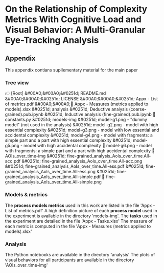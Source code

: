 # On the Relationship of Complexity Metrics With Cognitive Load and Visual Behavior: A Multi-Granular Eye-Tracking Analysis
## Appendix

This appendix contians supllementary material for the main paper

### Tree view
&#02503; [Root]
&#00A0;&#00A0;&#0251d; README.md
&#00A0;&#00A0;&#0251d; LICENSE
&#00A0;&#00A0;&#0251d; Appx - List of metrics.pdf
&#00A0;&#00A0;&#02517; Appx - Measures (metrics applied to models).xlsx
&#0251d; analysis
  &#0251d; Deductive analysis (coarse-grained).pub.ipynb
  &#0251d; Inductive analysis (fine-grained).pub.ipynb
  &#02517; constants.py
&#0251d; models-img
  &#0251d; model-g1.png - "dummy model" (not used in the analysis)
  &#0251d; model-g2.png - model with high essential complexity
  &#0251d; model-g3.png - model with low essential and accidental complexity
  &#0251d; model-g4.png - model with fragments: a simple part and a part with high essential complexity
  &#0251d; model-g5.png - model with high accidental complexity
  &#02517; model-g6.png - model with fragments: a simple part and a part with high accidental complexity
&#02517; AOIs_over_time-img
  &#0251d; fine-grained_analysis_AoIs_over_time.All-acc.pdf
  &#0251d; fine-grained_analysis_AoIs_over_time.All-acc.png
  &#0251d; fine-grained_analysis_AoIs_over_time.All-ess.pdf
  &#0251d; fine-grained_analysis_AoIs_over_time.All-ess.png
  &#0251d; fine-grained_analysis_AoIs_over_time.All-simple.pdf
  &#02517; fine-grained_analysis_AoIs_over_time.All-simple.png

### Models & metrics
The **process models metrics** used in this work are listed in the file 'Appx - List of metrics.pdf'
A high definition picture of each **process model** used in the experiment is available in the directory 'models-img'.
The **tasks** used in the experiment are detailed in the file 'Appx - Tasks.xlsx'
The measure of each metric is computed in the file 'Appx - Measures (metrics applied to models).xlsx'


### Analysis
The Python notebooks are available in the directory 'analysis'
The plots of visual behaviors for all participants are available in the directory 'AOIs_over_time-img'
